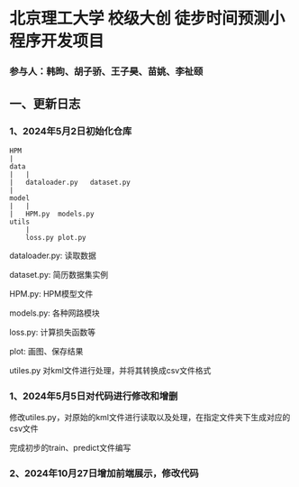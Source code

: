 # 北京理工大学 校级大创 徒步时间预测小程序开发项目
### 参与人：韩昫、胡子骄、王子昊、苗姚、李祉颐

## 一、更新日志
### 1、2024年5月2日初始化仓库
```
HPM
|
data
|   |
|   dataloader.py   dataset.py
|
model
|   |
|   HPM.py  models.py
utils
    |
    loss.py plot.py
```
dataloader.py:  读取数据

dataset.py:     简历数据集实例

HPM.py:         HPM模型文件

models.py:      各种网路模块

loss.py:        计算损失函数等

plot:           画图、保存结果

utiles.py       对kml文件进行处理，并将其转换成csv文件格式

### 1、2024年5月5日对代码进行修改和增删

修改utiles.py，对原始的kml文件进行读取以及处理，在指定文件夹下生成对应的csv文件

完成初步的train、predict文件编写

### 2、2024年10月27日增加前端展示，修改代码